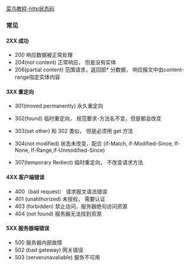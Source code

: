 [菜鸟教程-http状态码](https://www.runoob.com/http/http-status-codes.html)

### 常见

#### 2XX 成功

* 200 响应数据被正常处理
* 204(not content) 正常响应， 但是没有实体
* 206(partial content) 范围请求，返回部* 分数据， 响应报文中由content-range指定实体内容

#### 3XX 重定向
* 301(moved permanently) 永久重定向
* 302(found) 临时重定向， 规范要求-方法名不变，但是都会改变
* 303(set other) 和 302 类似， 但是必须用 get 方法

* 304(not modified) 状态未改变，配合 (if-Match, if-Modified-Since, If-None, If-Range,if-Unmodified-Since)
* 307(temporary Rediect) 临时重定向， 不改变请求方法

#### 4XX 客户端错误

* 400（bad request） 请求报文语法错误
* 401 (unahthorized) 未授权， 需要认证
* 403 (forbidden) 禁止访问，服务器绝句访问资源
* 404 (not found) 服务器无法找到资源

#### 5XX 服务器端错误
* 500 服务器内部故障
* 502 (bad gateway) 网关错误
* 503 (serverunavaliable) 服务不可用



